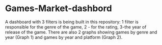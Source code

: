 # Games-Market-dashbord
A dashboard with 3 filters is being built in this repository: 1 filter is responsible for the genre of the game, 2 - for the rating, 3-the year of release of the game. There are also 2 graphs showing games by genre and year (Graph 1) and games by year and platform (Graph 2).

